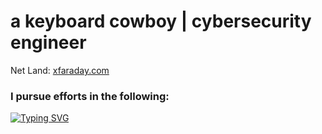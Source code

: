 <html>
<h1>a keyboard cowboy | cybersecurity engineer</h1>
Net Land:
<a href="https://xfaraday.com">xfaraday.com</a>
<h3>I pursue efforts in the following:</h3>
<a href="https://git.io/typing-svg"><img src="https://readme-typing-svg.demolab.com?font=Jacquard+12+Charted&size=32&duration=1000&pause=50&multiline=true&repeat=false&random=false&width=435&height=200&lines=Detection+Engineering;Adversary+Emulation;Malware+Development" alt="Typing SVG" /></a>
</html>
